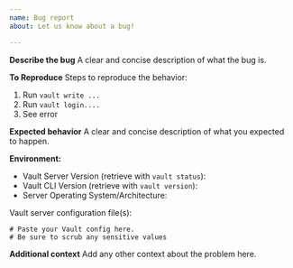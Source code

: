 ```yaml
---
name: Bug report
about: Let us know about a bug!

---
```


<!-- Please reserve GitHub issues for bug reports and feature requests.

For questions, the best place to get answers is on our [mailing list](https://groups.google.com/forum/#!forum/vault-tool), as they will get more visibility from experienced users than the issue tracker.

Please note: We take Vault's security and our users' trust very seriously. If you believe you have found a security issue in Vault, please responsibly disclose by contacting us at security@hashicorp.com. Our PGP key is available at [our security page](https://www.hashicorp.com/security/).

-->

**Describe the bug**
A clear and concise description of what the bug is.

**To Reproduce**
Steps to reproduce the behavior:
1. Run `vault write ...`
2. Run `vault login....`
3. See error

**Expected behavior**
A clear and concise description of what you expected to happen.

**Environment:**
* Vault Server Version (retrieve with `vault status`):
* Vault CLI Version (retrieve with `vault version`):
* Server Operating System/Architecture:

Vault server configuration file(s):

```hcl
# Paste your Vault config here.
# Be sure to scrub any sensitive values
```

**Additional context**
Add any other context about the problem here.
